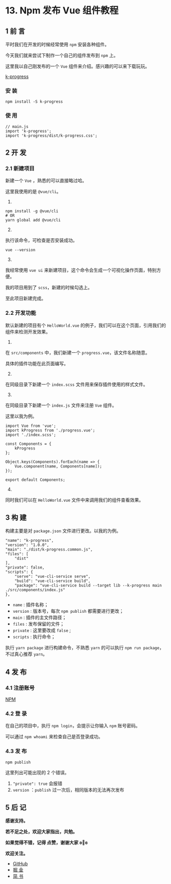 # 13. Npm 发布 Vue 组件教程
## 1 前 言
平时我们在开发的时候经常使用 `npm` 安装各种组件。

今天我们就来尝试下制作一个自己的组件发布到 `npm` 上。

这里我以自己刚发布的一个 `Vue` 组件来介绍。感兴趣的可以来下载玩玩。

[k-progress](https://github.com/xrkffgg/k-progress)

### 安 装
`npm install -S k-progress`

### 使 用
```
// main.js
import 'k-progress';
import 'k-progress/dist/k-progress.css';
``` 

## 2 开 发
### 2.1 新建项目

新建一个 `Vue` ，熟悉的可以直接略过哈。

这里我使用的是 `@vue/cli`。

1. 
```
npm install -g @vue/cli
# OR
yarn global add @vue/cli
```
2. 
执行该命令，可检查是否安装成功。

`vue --version`

3. 
我经常使用 `vue ui` 来新建项目，这个命令会生成一个可视化操作页面，特别方便。

我的项目用到了 `scss`，新建的时候勾选上。

至此项目新建完成。

### 2.2 开发功能

默认新建的项目有个 `HelloWorld.vue` 的例子，我们可以在这个页面，引用我们的组件来检测开发效果。

1. 
在 `src/components` 中，我们新建一个 `progress.vue`，该文件名称随意。

具体的插件功能在此页面编写。



2. 
在同级目录下新建一个 `index.scss` 文件用来保存插件使用的样式文件。

3. 
在同级目录下新建一个 `index.js` 文件来注册 `Vue` 组件。

这里以我为例。

```
import Vue from 'vue';
import kProgress from './progress.vue';
import './index.scss';

const Components = {
    kProgress
};

Object.keys(Components).forEach(name => {
    Vue.component(name, Components[name]);
});

export default Components;
```
4. 
同时我们可以在 `HelloWorld.vue` 文件中来调用我们的组件查看效果。

## 3 构 建

构建主要是对 `package.json` 文件进行更改。以我的为例。
```
"name": "k-progress",
"version": "1.0.0",
"main": "./dist/k-progress.common.js",
"files": [
    "dist"
],
"private": false,
"scripts": {
    "serve": "vue-cli-service serve",
    "build": "vue-cli-service build",
    "package": "vue-cli-service build --target lib --k-progress main ./src/components/index.js"
},
```

- `name` : 插件名称；
- `version` : 版本号，每次 `npm publish` 都需要进行更改；
- `main` : 插件的主文件路径；
- `files` : 发布保留的文件；
- `private` : 这里要改成 `false` ;
- `scripts` : 执行命令；

执行 `yarn package` 进行构建命令，不熟悉 `yarn` 的可以执行 `npm run package`，不过真心推荐 `yarn`。

## 4 发 布
### 4.1 注册账号

[NPM](https://www.npmjs.com/)

### 4.2 登 录

在自己的项目中，执行 `npm login`，会提示让你输入 `npm` 账号密码。

可以通过 `npm whoami` 来检查自己是否登录成功。

### 4.3 发 布
`npm publish`

这里列出可能出现的 2 个错误。
1. `"private": true` 会报错
2. `version` ：`publish` 过一次后，相同版本的无法再次发布

## 5 后 记
**感谢支持。**

**若不足之处，欢迎大家指出，共勉。**

**如果觉得不错，记得 点赞，谢谢大家 ʚ💖ɞ**

**欢迎关注。** 
- [GitHub](https://github.com/xrkffgg) 
- [掘 金](https://juejin.im/user/59c369496fb9a00a4843a3e2) 
- [简 书](https://www.jianshu.com/u/4ca4daac5890)